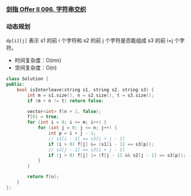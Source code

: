 ### [剑指 Offer II 096. 字符串交织](https://leetcode.cn/problems/IY6buf/)

### 动态规划

`dp[i][j]` 表示 s1 的前 i 个字符和 s2 的前 j 个字符是否能组成 s3 的前 i+j 个字符。

- 时间复杂度：O(mn)
- 空间复杂度：O(n)

```c++
class Solution {
public:
    bool isInterleave(string s1, string s2, string s3) {
        int m = s1.size(), n = s2.size(), t = s3.size();
        if (m + n != t) return false;

        vector<int> f(n + 1, false);
        f[0] = true;
        for (int i = 0; i <= m; i++) {
            for (int j = 0; j <= n; j++) {
                int p = i + j - 1;
                // s1[i - 1] == s3[i + j - 1]
                if (i > 0) f[j] &= (s1[i - 1] == s3[p]);
                // s2[j - 1] == s3[i + j - 1]
                if (j > 0) f[j] |= (f[j - 1] && s2[j - 1] == s3[p]);
            }
        }

        return f[n];
    }
};
```
